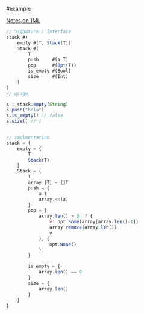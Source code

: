 #example

[Notes on 1ML](https://shonfeder.github.io/themata/programming/notes-on-1ml.html)


```js
// Signature / interface
stack #(
	empty #(T, Stack(T))
	Stack #(
		T
		push     #(a T)
		pop      #(Opt(T))
		is_empty #(Bool)
		size     #(Int)
	)
)
// usage

s : stack.empty(String)
s.push("hola")
s.is_empty() // false
s.size() // 1


// implmentation
stack = {
	empty = {
		T
		Stack(T)
	}
	Stack = {
		T
		array [T] = []T
		push = {
			a T
			array.<<(a)
		}
		pop = {
			array.len() > 0  ? {
				v: opt.Some(array[array.len()-1])
				array.remove(array.len())
				v
			}, {
				opt.None()
			}
		}

		is_empty = {
			array.len() == 0
		}
		size = {
			array.len()
		}
	}
}
```
